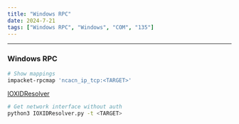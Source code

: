 ```yaml
---
title: "Windows RPC"
date: 2024-7-21
tags: ["Windows RPC", "Windows", "COM", "135"]
---
```


---
### Windows RPC

```bash
# Show mappings
impacket-rpcmap 'ncacn_ip_tcp:<TARGET>'
```

[IOXIDResolver](https://github.com/mubix/IOXIDResolver)

```bash
# Get network interface without auth
python3 IOXIDResolver.py -t <TARGET>
```

<br>